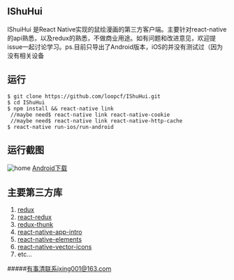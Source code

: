 ## IShuHui
IShuiHui 是React Native实现的鼠绘漫画的第三方客户端。主要针对react-native的api熟悉，以及redux的熟悉，不做商业用途。如有问题和改进意见，欢迎提issue一起讨论学习。ps.目前只导出了Android版本，iOS的并没有测试过（因为没有相关设备  




## 运行

```
$ git clone https://github.com/loopcf/IShuHui.git
$ cd IShuHui 
$ npm install && react-native link
 //maybe need$ react-native link react-native-cookie
 //maybe need$ react-native link react-native-http-cache
$ react-native run-ios/run-android
```
## 运行截图
![home](https://github.com/loopcf/IShuHui/blob/master/screenshot/thegif.gif)
[Android下载](https://fir.im/4p38?release_id=59042eed959d6971bd000077)
## 主要第三方库

1. [redux](https://github.com/reactjs/redux)
2. [react-redux](https://github.com/reactjs/react-redux)
3. [redux-thunk](https://github.com/gaearon/redux-thunk)
4. [react-native-app-intro](https://github.com/FuYaoDe/react-native-app-intro)
5. [react-native-elements](https://github.com/react-native-training/react-native-elements)
6. [react-native-vector-icons](https://github.com/oblador/react-native-vector-icons)
7. etc...

#####有事清联系jxing001@163.com
